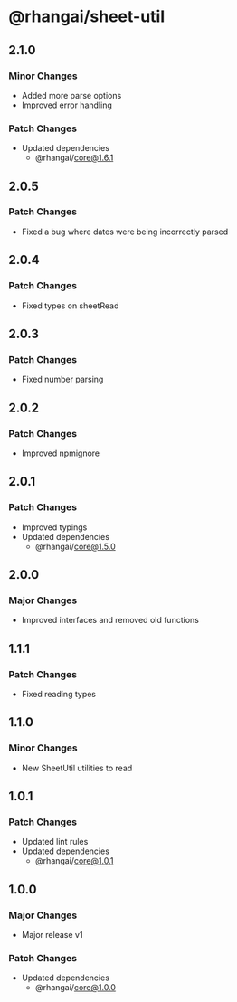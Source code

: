 # @rhangai/sheet-util

## 2.1.0

### Minor Changes

-   Added more parse options
-   Improved error handling

### Patch Changes

-   Updated dependencies
    -   @rhangai/core@1.6.1

## 2.0.5

### Patch Changes

-   Fixed a bug where dates were being incorrectly parsed

## 2.0.4

### Patch Changes

-   Fixed types on sheetRead

## 2.0.3

### Patch Changes

-   Fixed number parsing

## 2.0.2

### Patch Changes

-   Improved npmignore

## 2.0.1

### Patch Changes

-   Improved typings
-   Updated dependencies
    -   @rhangai/core@1.5.0

## 2.0.0

### Major Changes

-   Improved interfaces and removed old functions

## 1.1.1

### Patch Changes

-   Fixed reading types

## 1.1.0

### Minor Changes

-   New SheetUtil utilities to read

## 1.0.1

### Patch Changes

-   Updated lint rules
-   Updated dependencies
    -   @rhangai/core@1.0.1

## 1.0.0

### Major Changes

-   Major release v1

### Patch Changes

-   Updated dependencies
    -   @rhangai/core@1.0.0

